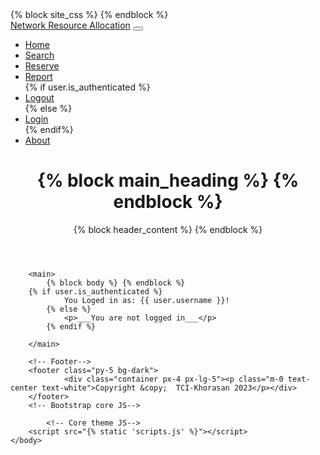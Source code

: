 <html lang="en">
    <head>
        <meta charset="utf-8" />
        <meta name="viewport" content="width=device-width, initial-scale=1, shrink-to-fit=no" />
        <meta name="description" content="" />
        <meta name="author" content="" />
        <title>{% block title %} DATA Department of TCI Khorasan{% endblock %}</title>
        <!-- Favicon-->
        <link rel="icon" type="image/x-icon" href="{% static 'favicon.ico' %}" />
        <!-- Core theme CSS (includes Bootstrap)-->
        <link rel="stylesheet" href="{% static 'base.css' %}"  />
        {% block site_css %} {% endblock %}
    </head>
    <body>
        <!-- Responsive navbar-->
        <nav class="navbar navbar-expand-lg navbar-dark bg-dark">
            <div class="container px-5">
                <a class="navbar-brand" href="">Network Resource Allocation</a>
                <button class="navbar-toggler" type="button" data-bs-toggle="collapse" data-bs-target="#navbarSupportedContent" aria-controls="navbarSupportedContent" aria-expanded="false" aria-label="Toggle navigation"><span class="navbar-toggler-icon"></span></button>
                <div class="collapse navbar-collapse" id="navbarSupportedContent">
                    <ul class="navbar-nav ms-auto mb-2 mb-lg-0">
                        <li class="nav-item"><a class="nav-link" aria-current="page" 
                            href="{% url 'home' %}">Home</a></li>
                        <li class="nav-item"><a class="nav-link"
                            href="{% url 'search' %}">Search</a></li> 
                        <li class="nav-item"><a class="nav-link" 
                            href="{% url 'gateway' %}">Reserve</a></li>
                        <li class="nav-item"><a class="nav-link" 
                            href="{% url 'report' %}">Report</a></li>
                        {% if user.is_authenticated %}
                            <li class="nav-item"><a class="nav-link" 
                                href="{% url 'logout' %}">Logout</a></li>
                        {% else %}
                            <li class="nav-item"><a class="nav-link" 
                                href="{% url 'login' %}">Login</a></li>
                        {% endif%}
                        <li class="nav-item"><a class="nav-link" 
                            href="{% url 'about' %}">About</a></li>
                    </ul>
                </div>
            </div>
        </nav>
        <!-- Page Content-->
        <header id="main_header">
            <h1>{% block main_heading %} {% endblock %}</h1>
            {% block header_content %} {% endblock %}
        </header>

        <main>
            {% block body %} {% endblock %}
		{% if user.is_authenticated %}
                You Loged in as: {{ user.username }}!
            {% else %}
                <p>___You are not logged in___</p>
            {% endif %}
		
        </main>

        <!-- Footer-->
        <footer class="py-5 bg-dark">
                <div class="container px-4 px-lg-5"><p class="m-0 text-center text-white">Copyright &copy;  TCI-Khorasan 2023</p></div>
        </footer>
        <!-- Bootstrap core JS-->
        
            <!-- Core theme JS-->
        <script src="{% static 'scripts.js' %}"></script>
    </body>
</html>
